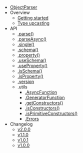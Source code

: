 - [ObjectParser](./../readme.md)
- Overview
  - [Getting started](./overview/getting-started.md)
  - [Type upcasting](./overview/upcasting.md)
- API
  - [.parse()](./api/parse.md)
  - [.parseAsync()](./api/parse-async.md)
  - [.single()](./api/single.md)
  - [.schema()](./api/schema.md)
  - [.property()](./api/property.md)
  - [.useSchema()](./api/use-schema.md)
  - [.useProperty()](./api/use-property.md)
  - [.isSchema()](./api/is-schema.md)
  - [.isProperty()](./api/is-property.md)
  - [.version](./api/version.md)
  - .utils
    - [.AsyncFunction](./api/utils/async-function.md)
    - [.GeneratorFunction](./api/utils/generator-function.md)
    - [.getConstructors()](./api/utils/get-constructors.md)
    - [.isConstructors()](./api/utils/is-constructors.md)
    - [.isPrimitiveConstructors()](./api/utils/is-primitive-constructors.md)
    - [.Errors](./api/utils/errors.md)
- Changelog
  - [v2.0.0](./changelog/v2.0.0.md)
  - [v1.1.0](./changelog/v1.1.0.md)
  - [v1.0.1](./changelog/v1.0.1.md)
  - [v1.0.0](./changelog/v1.0.0.md)
